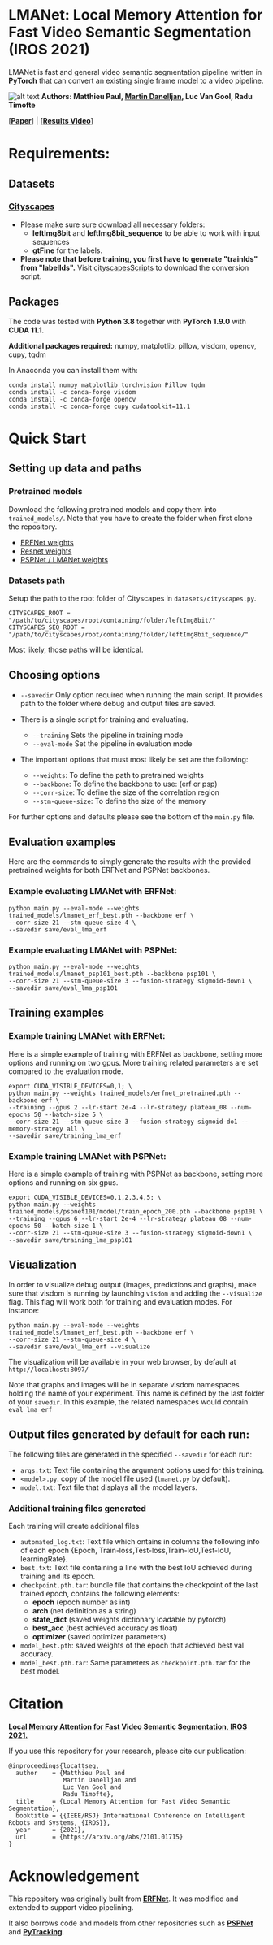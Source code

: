 # LMANet: Local Memory Attention for Fast Video Semantic Segmentation (IROS 2021)

LMANet is fast and general video semantic segmentation pipeline written in **PyTorch** that can
convert an existing single frame model to a video pipeline.


![alt text](images/lmanet_overview.png)
**Authors: Matthieu Paul, [Martin Danelljan](https://martin-danelljan.github.io/), Luc Van Gool, Radu Timofte**

\[[**Paper**](https://arxiv.org/abs/2101.01715)\] | \[[**Results Video**](https://drive.google.com/drive/folders/1DaiQgc-v91ZxNvUo5Y6iRqmB4PnhSqTf)\]

# Requirements:

## Datasets

### [**Cityscapes**](https://www.cityscapes-dataset.com/)
* Please make sure sure download all necessary folders:
  * **leftImg8bit** and **leftImg8bit_sequence** to be able to work with input sequences
  * **gtFine** for the labels. 
* **Please note that before training, you first have to generate "trainIds" from "labelIds".**
  Visit [cityscapesScripts](https://github.com/mcordts/cityscapesScripts) to download the conversion script.


## Packages

The code was tested with **Python 3.8** together with **PyTorch 1.9.0** with **CUDA 11.1**.

**Additional packages required:** numpy, matplotlib, pillow, visdom, opencv, cupy, tqdm

In Anaconda you can install them with:
```
conda install numpy matplotlib torchvision Pillow tqdm
conda install -c conda-forge visdom
conda install -c conda-forge opencv
conda install -c conda-forge cupy cudatoolkit=11.1
```

# Quick Start

## Setting up data and paths

### Pretrained models

Download the following pretrained models and copy them into `trained_models/`.
Note that you have to create the folder when first clone the repository.
  - [ERFNet weights](https://github.com/Eromera/erfnet_pytorch/tree/master/trained_models)
  - [Resnet weights](https://drive.google.com/drive/folders/1Hrz1wOxOZm4nIIS7UMJeL79AQrdvpj6v)
  - [PSPNet / LMANet weights](https://drive.google.com/drive/folders/1XrGEyIKh6YmuyZZpyw8zSXuztptm9IEN)

### Datasets path

Setup the path to the root folder of Cityscapes in `datasets/cityscapes.py`.
```
CITYSCAPES_ROOT = "/path/to/cityscapes/root/containing/folder/leftImg8bit/"
CITYSCAPES_SEQ_ROOT = "/path/to/cityscapes/root/containing/folder/leftImg8bit_sequence/"
```
Most likely, those paths will be identical.


## Choosing options

* `--savedir` Only option required when running the main script. 
It provides path to the folder where debug and output files are saved.

* There is a single script for training and evaluating. 
  - `--training` Sets the pipeline in training mode
  - `--eval-mode` Set the pipeline in evaluation mode


* The important options that must most likely be set are the following:
  - `--weights`: To define the path to pretrained weights
  - `--backbone`: To define the backbone to use: (erf or psp)
  - `--corr-size`: To define the size of the correlation region
  - `--stm-queue-size`: To define the size of the memory

For further options and defaults please see the bottom of the `main.py` file. 

## Evaluation examples

Here are the commands to simply generate the results with the provided pretrained weights for 
both ERFNet and PSPNet backbones.

### Example evaluating LMANet with ERFNet:
```
python main.py --eval-mode --weights trained_models/lmanet_erf_best.pth --backbone erf \
--corr-size 21 --stm-queue-size 4 \
--savedir save/eval_lma_erf
```

### Example evaluating LMANet with PSPNet:
```
python main.py --eval-mode --weights trained_models/lmanet_psp101_best.pth --backbone psp101 \
--corr-size 21 --stm-queue-size 3 --fusion-strategy sigmoid-down1 \
--savedir save/eval_lma_psp101
```


## Training examples


### Example training LMANet with ERFNet:
Here is a simple example of training with ERFNet as backbone, setting more options and running on
two gpus. More training related parameters are set compared to the evaluation mode. 
```
export CUDA_VISIBLE_DEVICES=0,1; \
python main.py --weights trained_models/erfnet_pretrained.pth --backbone erf \
--training --gpus 2 --lr-start 2e-4 --lr-strategy plateau_08 --num-epochs 50 --batch-size 5 \
--corr-size 21 --stm-queue-size 3 --fusion-strategy sigmoid-do1 --memory-strategy all \
--savedir save/training_lma_erf
```

### Example training LMANet with PSPNet:
Here is a simple example of training with PSPNet as backbone, setting more options and running on
six gpus.
```
export CUDA_VISIBLE_DEVICES=0,1,2,3,4,5; \
python main.py --weights trained_models/pspnet101/model/train_epoch_200.pth --backbone psp101 \
--training --gpus 6 --lr-start 2e-4 --lr-strategy plateau_08 --num-epochs 50 --batch-size 1 \
--corr-size 21 --stm-queue-size 3 --fusion-strategy sigmoid-down1 \
--savedir save/training_lma_psp101
```

## Visualization

In order to visualize debug output (images, predictions and graphs), make sure that visdom is running by launching `visdom` and
adding the `--visualize` flag. This flag will work both for training and evaluation modes. 
For instance:

```
python main.py --eval-mode --weights trained_models/lmanet_erf_best.pth --backbone erf \
--corr-size 21 --stm-queue-size 4 \
--savedir save/eval_lma_erf --visualize
```
The visualization will be available in your web browser, by default at `http://localhost:8097/` 

Note that graphs and images will be in separate visdom namespaces holding the name of your experiment.
This name is defined by the last folder of your `savedir`. 
In this example, the related namespaces would contain `eval_lma_erf`


## Output files generated by default for each run:

The following files are generated in the specified `--savedir` for each run:
* `args.txt`: Text file containing the argument options used for this training.
* `<model>.py`: copy of the model file used (`lmanet.py` by default).
* `model.txt`: Text file that displays all the model layers.


### Additional training files generated
Each training will create additional files
* `automated_log.txt`: Text file which ontains in columns the following info of each epoch {Epoch, Train-loss,Test-loss,Train-IoU,Test-IoU, learningRate}.
* `best.txt`: Text file containing a line with the best IoU achieved during training and its epoch.
* `checkpoint.pth.tar`: bundle file that contains the checkpoint of the last trained epoch, contains the following elements:
  - **epoch** (epoch number as int)
  - **arch** (net definition as a string)
  - **state_dict** (saved weights dictionary loadable by pytorch)
  - **best_acc** (best achieved accuracy as float)
  - **optimizer** (saved optimizer parameters)
* `model_best.pth`: saved weights of the epoch that achieved best val accuracy.
* `model_best.pth.tar`: Same parameters as `checkpoint.pth.tar` for the best model.




# Citation


[**Local Memory Attention for Fast Video Semantic Segmentation, IROS 2021.**](https://arxiv.org/abs/2101.01715)


If you use this repository for your research, please cite our publication:
```
@inproceedings{locattseg,
  author    = {Matthieu Paul and
               Martin Danelljan and
               Luc Van Gool and
               Radu Timofte},
  title     = {Local Memory Attention for Fast Video Semantic Segmentation},
  booktitle = {{IEEE/RSJ} International Conference on Intelligent Robots and Systems, {IROS}},
  year      = {2021},
  url       = {https://arxiv.org/abs/2101.01715}
}
```

# Acknowledgement


This repository was originally built from [**ERFNet**](https://github.com/Eromera/erfnet_pytorch).
It was modified and extended to support video pipelining.

It also borrows code and models from other repositories such as [**PSPNet**](https://github.com/hszhao/semseg) 
and [**PyTracking**](https://github.com/visionml/pytracking).

